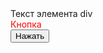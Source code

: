 <div>Текст элемента div</div>
<div style="color:red;">Кнопка</div>
<input type="button" value="Нажать">
